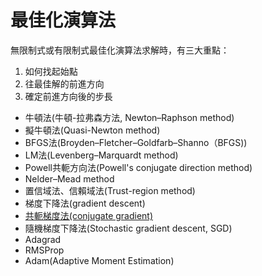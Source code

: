 # 最佳化演算法

無限制式或有限制式最佳化演算法求解時，有三大重點：

1. 如何找起始點
2. 往最佳解的前進方向
3. 確定前進方向後的步長



* 牛頓法(牛頓-拉弗森方法, Newton–Raphson method)
* 擬牛頓法(Quasi-Newton method)
* BFGS法(Broyden–Fletcher–Goldfarb–Shanno（BFGS))
* LM法(Levenberg–Marquardt method)
* Powell共軛方向法(Powell's conjugate direction method)
* Nelder–Mead method
* 置信域法、信賴域法(Trust-region method)
* 梯度下降法(gradient descent)
* [共軛梯度法(conjugate gradient)](conjugate-gradient-method.md)
* 隨機梯度下降法(Stochastic gradient descent, SGD)
* Adagrad
* RMSProp
* Adam(Adaptive Moment Estimation)
